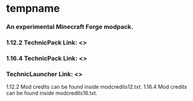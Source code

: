 # tempname
### An experimental Minecraft Forge modpack.
 
### 1.12.2 TechnicPack Link: <>
### 1.16.4 TechnicPack Link: <>
### TechnicLauncher Link: <>

1.12.2 Mod credits can be found inside modcredits12.txt.
1.16.4 Mod credits can be found inside modcredits16.txt.
